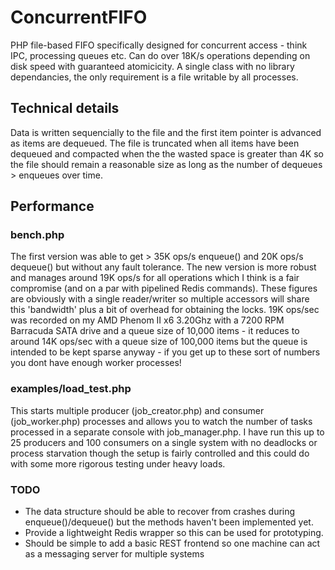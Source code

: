 # ConcurrentFIFO #

PHP file-based FIFO specifically designed for concurrent access - think IPC,
processing queues etc.  Can do over 18K/s operations depending
on disk speed with guaranteed atomicicity.  A single class with no library dependancies,
the only requirement is a file writable by all processes.

## Technical details ##

Data is written sequencially to the file and the first item pointer is advanced
as items are dequeued.  The file is truncated when all items have been dequeued and
compacted when the the wasted space is greater than 4K so the file should remain a
reasonable size as long as the number of dequeues > enqueues over time.

## Performance ##

### bench.php ###
The first version was able to get > 35K ops/s enqueue() and 20K ops/s dequeue() but without any fault tolerance.  The new version
is more robust and manages around 19K ops/s for all operations which I think is a fair compromise (and on a par with pipelined Redis commands).
These figures are obviously with a single reader/writer so multiple accessors will share this 'bandwidth' plus a bit of overhead for obtaining the
locks.  19K ops/sec was recorded on my AMD Phenom II x6 3.20Ghz with a 7200 RPM Barracuda SATA drive and a queue size of 10,000 items - it reduces to
around 14K ops/sec with a queue size of 100,000 items but the queue is intended to be kept sparse anyway - if you get up to these sort of numbers
you dont have enough worker processes!

### examples/load_test.php ###
This starts multiple producer (job_creator.php) and consumer (job_worker.php) processes and allows you to watch the number of tasks processed in
a separate console with job_manager.php.  I have run this up to 25 producers and 100 consumers on a single system with no deadlocks or process starvation
though the setup is fairly controlled and this could do with some more rigorous testing under heavy loads. 

### TODO ###
* The data structure should be able to recover from crashes during enqueue()/dequeue() but the methods haven't been implemented yet.
* Provide a lightweight Redis wrapper so this can be used for prototyping.
* Should be simple to add a basic REST frontend so one machine can act as a messaging server for multiple systems
